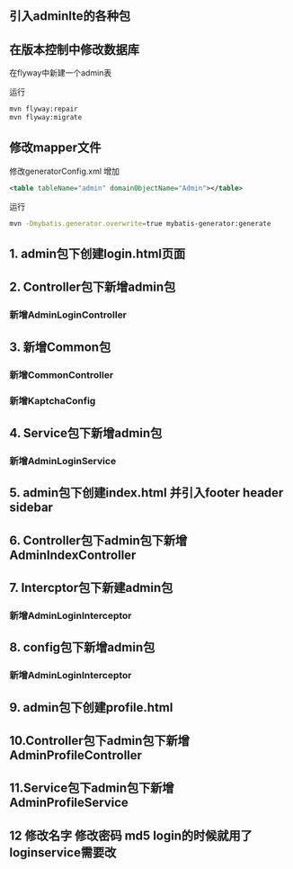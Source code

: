 ## 引入adminlte的各种包

## 在版本控制中修改数据库

在flyway中新建一个admin表

运行

```bash
mvn flyway:repair
mvn flyway:migrate
```

## 修改mapper文件

修改generatorConfig.xml 增加

```xml
<table tableName="admin" domainObjectName="Admin"></table>
```

运行

```bash
mvn -Dmybatis.generator.overwrite=true mybatis-generator:generate
```



## 1. admin包下创建login.html页面

## 2. Controller包下新增admin包

### 新增AdminLoginController

## 3. 新增Common包

### 新增CommonController

### 新增KaptchaConfig

## 4. Service包下新增admin包

### 新增AdminLoginService

## 5. admin包下创建index.html 并引入footer header sidebar

## 6. Controller包下admin包下新增AdminIndexController

## 7. Intercptor包下新建admin包

### 新增AdminLoginInterceptor

## 8. config包下新增admin包

### 新增AdminLoginInterceptor

## 9. admin包下创建profile.html

## 10.Controller包下admin包下新增AdminProfileController

## 11.Service包下admin包下新增AdminProfileService





## 12 修改名字 修改密码 md5 login的时候就用了 loginservice需要改










